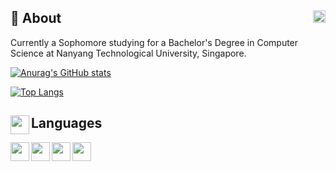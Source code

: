 ## 💫 About  <a href="https://www.linkedin.com/in/juin-lee/" target="blank"><img align="right" src="https://simpleicons.org/icons/linkedin.svg" height="20" /></a>
Currently a Sophomore studying for a Bachelor's Degree in Computer Science at Nanyang Technological University, Singapore. 

[![Anurag's GitHub stats](https://github-readme-stats.vercel.app/api?username=Neo-Zenith&count_private=true&theme=buefy&show_icons=true)](https://github.com/anuraghazra/github-readme-stats)

[![Top Langs](https://github-readme-stats.vercel.app/api/top-langs/?username=Neo-Zenith&theme=buefy&show_icons=true&layout=compact)](https://github.com/anuraghazra/github-readme-stats)

## <img align="left" src="https://static.thenounproject.com/png/3040228-200.png" height="30" /> Languages

<p>
<img align="left" src="https://img.shields.io/badge/Python-3776AB?style=for-the-badge&logo=python&logoColor=white" height="30"> 
<img align="left" src="https://img.shields.io/badge/C-00599C?style=for-the-badge&logo=c&logoColor=white" height="30"> 
<img align="left" src="https://img.shields.io/badge/Java-ED8B00?style=for-the-badge&logo=java&logoColor=white" height="30"> 
<img align="left" src="https://img.shields.io/badge/HTML5-E34F26?style=for-the-badge&logo=html5&logoColor=white" height="30"> 
</p>



